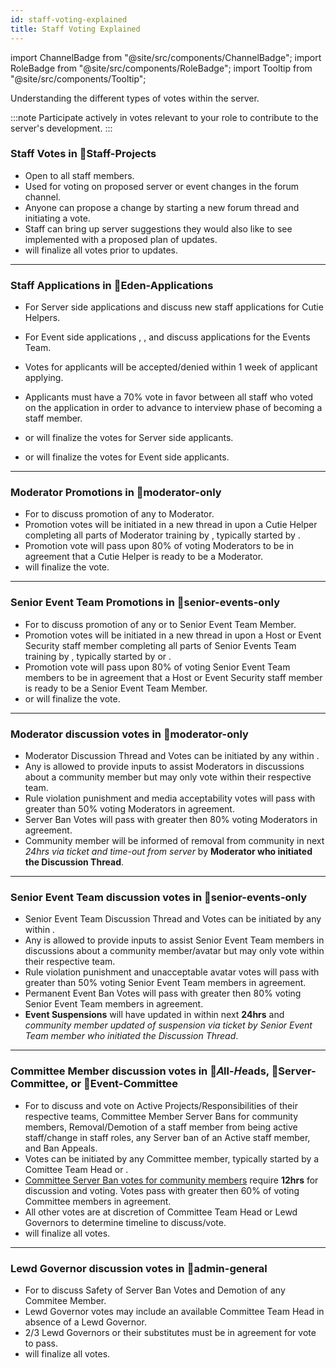 ```yaml
---
id: staff-voting-explained
title: Staff Voting Explained
---
```


import ChannelBadge from "@site/src/components/ChannelBadge";
import RoleBadge from "@site/src/components/RoleBadge";
import Tooltip from "@site/src/components/Tooltip";

Understanding the different types of votes within the server.

:::note
Participate actively in votes relevant to your role to contribute to the server's development.
:::

### Staff Votes in 🎉Staff-Projects

- Open to all staff members.
- Used for voting on proposed server or event changes in the forum channel. <ChannelBadge label="🎉staff-projects" link="https://discord.com/channels/734595073920204940/1024400360229589112"/>
- Anyone can propose a change by starting a new forum thread and initiating a vote.
- Staff can bring up server suggestions they would also like to see implemented with a proposed plan of updates.
- <RoleBadge role="Lewd Governor" badgeIcon="admin_role_icon.png" color="#db1cb8" /> will finalize all votes prior to updates.

---

### Staff Applications in 💜Eden-Applications

- For Server side applications <RoleBadge role="Moderator" badgeIcon="moderator_role_icon.png" color="#e68027" /> and <RoleBadge role="Committee Member"  color="#db1cb8" /> discuss new staff applications for Cutie Helpers.
- For Event side applications <RoleBadge role="Event Host" badgeIcon="event_host_role_icon.png" color="#a259f7" />, <RoleBadge role="Event Security" badgeIcon="event_security_role_icon.png" color="#ff5e5b" />, and <RoleBadge role="Committee Member"  color="#db1cb8" /> discuss applications for the Events Team.
   <!--Event Team applications to be voted for staying Security and Host or Single application to Event team-->
- Votes for applicants will be accepted/denied within 1 week of applicant applying.
- Applicants must have a <Tooltip tip="50% of teams staff not including committee members must vote on the application to be a valid vote." bubbleColor="#d255ec" labelColor="#e68027"> 70% vote in favor </Tooltip> between all staff who voted on the application in order to advance to interview phase of becoming a staff member.

- <RoleBadge role="Head Moderator 🔰" badgeIcon="" color="#db1cb8" /> or <RoleBadge role="Server Committee" badgeIcon="server_committee_role_icon.webp" color="#db1cb8" /> will finalize the votes for Server side applicants.
- <RoleBadge role="Head of Event Commitee" badgeIcon="event_head_role_icon.png" color="#db1cb8" /> or <RoleBadge role="Event Commitee Member" badgeIcon="event_committee_role_icon.png" color="#db1cb8" /> will finalize the votes for Event side applicants.

---

### Moderator Promotions in 📙moderator-only

- For <RoleBadge role="Moderator" badgeIcon="moderator_role_icon.png" color="#e68027" /> to discuss promotion of any <RoleBadge role="Cutie Helper" badgeIcon="cutie_helper_role_icon.png" color="#38c8e8" /> to Moderator.
- Promotion votes will be initiated in a new thread in <ChannelBadge label="📙moderator-only" link="https://discord.com/channels/734595073920204940/943466763314663474"/> upon a Cutie Helper completing all parts of Moderator training by <RoleBadge role="Server Committee" badgeIcon="server_committee_role_icon.webp" color="#db1cb8" />, typically started by <RoleBadge role="Head Moderator 🔰" badgeIcon="" color="#db1cb8" />.
- Promotion vote will pass upon 80% of voting Moderators to be in agreement that a Cutie Helper is ready to be a Moderator.
- <RoleBadge role="Head Moderator 🔰" badgeIcon="" color="#db1cb8" /> will finalize the vote.

---

### Senior Event Team Promotions in 📙senior-events-only

- For <RoleBadge role="Senior Event Team" badgeIcon="senior_event_team_role_icon.png" color="#ffc857" /> to discuss promotion of any <RoleBadge role="Event Host" badgeIcon="event_host_role_icon.png" color="#a259f7" /> or <RoleBadge role="Event Security" badgeIcon="event_security_role_icon.png" color="#ff5e5b" /> to Senior Event Team Member.
- Promotion votes will be initiated in a new thread in <ChannelBadge label="📙senior-events-only" link="https://discord.com/channels/734595073920204940/1229903826522476564"/> upon a Host or Event Security staff member completing all parts of Senior Events Team training by <RoleBadge role="Event Committee" badgeIcon="event_committee_role_icon.png" color="#00e6c3" />, typically started by <RoleBadge role="Event Team Head" badgeIcon="event_head_role_icon.png" color="#f75edb" /> or <RoleBadge role="Head of Security" badgeIcon="head_of_security_role_icon.png" color="#3fa7ff" />.
- Promotion vote will pass upon 80% of voting Senior Event Team members to be in agreement that a Host or Event Security staff member is ready to be a Senior Event Team Member.
- <RoleBadge role="Event Team Head" badgeIcon="event_head_role_icon.png" color="#f75edb" /> or <RoleBadge role="Head of Security" badgeIcon="head_of_security_role_icon.png" color="#3fa7ff" /> will finalize the vote.

---

### Moderator discussion votes in 📙moderator-only

- <Tooltip tip="Used by Moderators to discuss rule violation punishments, server ban votes, or media acceptable to remain within the server." bubbleColor="#d255ec" labelColor="#e68027"> Moderator Discussion Thread and Votes</Tooltip> can be initiated by any <RoleBadge role="Moderator" badgeIcon="moderator_role_icon.png" color="#e68027" /> within <ChannelBadge label="📙moderator-only" link="https://discord.com/channels/734595073920204940/943466763314663474"/>.
- Any <RoleBadge role="Committee Member"  color="#db1cb8" /> is allowed to provide inputs to assist Moderators in discussions about a community member but may only vote within their respective team.
- Rule violation punishment and media acceptability votes will pass with greater than 50% voting Moderators in agreement.
- <Tooltip tip="Server Ban votes require **24hrs** to be reviewed by all Moderators before being finalized, typically a Server Committee member will finalize the vote." bubbleColor="#d255ec" labelColor="#e68027"> Server Ban Votes </Tooltip> will pass with greater then 80% voting Moderators in agreement.
- Community member will be informed of removal from community in next _24hrs via ticket and time-out from server_ by **Moderator who initiated the Discussion Thread**.

---

### Senior Event Team discussion votes in 📙senior-events-only

- <Tooltip tip="Used by Senior Event Team members to discuss event rule violation punishments, permenant event suspension votes, or unacceptable avatars for events." bubbleColor="#d255ec" labelColor="#ffc857"> Senior Event Team Discussion Thread and Votes</Tooltip> can be initiated by any <RoleBadge role="Senior Event Team" badgeIcon="senior_event_team_role_icon.png" color="#ffc857" /> within <ChannelBadge label="📙senior-events-only" link="https://discord.com/channels/734595073920204940/1229903826522476564"/>.
- Any <RoleBadge role="Committee Member"  color="#db1cb8" /> is allowed to provide inputs to assist Senior Event Team members in discussions about a community member/avatar but may only vote within their respective team.
- Rule violation punishment and unacceptable avatar votes will pass with greater than 50% voting Senior Event Team members in agreement.
- <Tooltip tip="Permanent Event Ban votes require **24hrs** to be reviewed by all Senior Event Team members before being finalized, typically an Event Committee member will finalize the vote." bubbleColor="#d255ec" labelColor="#ffc857"> Permanent Event Ban Votes </Tooltip> will pass with greater then 80% voting Senior Event Team members in agreement.
- **Event Suspensions** will have <RoleBadge role="Event Hosts" badgeIcon="event_host_role_icon.png" color="#a259f7" /> updated in <ChannelBadge label="Active Event Suspension List" link="https://discord.com/channels/734595073920204940/1028891725265113128"/> within next **24hrs** and _community member updated of suspension via ticket by Senior Event Team member who initiated the Discussion Thread_.

---

### Committee Member discussion votes in 🌷𝘈ll-𝘏eads, 🌷Server-Committee, or 🌷Event-Committee

- For <RoleBadge role="Committee Members"  color="#db1cb8" /> to discuss and vote on Active Projects/Responsibilities of their respective teams, Committee Member Server Bans for community members, Removal/Demotion of a staff member from being active staff/change in staff roles, any Server ban of an Active staff member, and Ban Appeals.
- Votes can be initiated by any Committee member, typically started by a Comittee Team Head or <RoleBadge role="Lewd Governor" badgeIcon="admin_role_icon.png" color="#db1cb8" />.
- <u>Committee Server Ban votes for community members</u> require <Tooltip tip="Unanimous agreement with all commitee member not on hiatus voting removes requirement to wait 12hrs." bubbleColor="#d255ec" labelColor="#db1cb8"> **12hrs** </Tooltip> for discussion and voting. Votes pass with greater then 60% of voting Committee members in agreement.
- All other votes are at discretion of <Tooltip tip="HR, Head Moderator, Event Team Head, or Head of Security" bubbleColor="#d255ec" labelColor="#db1cb8"> Committee Team Head </Tooltip> or Lewd Governors to determine timeline to discuss/vote.
- <RoleBadge role="Lewd Governors" badgeIcon="admin_role_icon.png" color="#db1cb8" /> will finalize all votes.

---

### Lewd Governor discussion votes in 📕admin-general

- For <RoleBadge role="Lewd Governors" badgeIcon="admin_role_icon.png" color="#db1cb8" /> to discuss Safety of Server Ban Votes and Demotion of any Commitee Member.
- Lewd Governor votes may include an available <Tooltip tip="HR, Head Moderator, Event Team Head, or Head of Security" bubbleColor="#d255ec" labelColor="#db1cb8"> Committee Team Head </Tooltip> in absence of a Lewd Governor.
- 2/3 Lewd Governors or their substitutes must be in agreement for vote to pass.
- <RoleBadge role="lolmaxz" color="#00B9ff" /> will finalize all votes.
